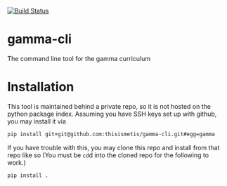 [![Build Status](https://travis-ci.com/thisismetis/gamma-cli.svg?token=tJ687Bi2a1fC7eLRuHQg&branch=master)](https://travis-ci.com/thisismetis/gamma-cli)

# gamma-cli
The command line tool for the gamma curriculum

# Installation

This tool is maintained behind a private repo, so it is not hosted on the python package index. Assuming you have SSH keys set up with github, you may install it via

```bash
pip install git+git@github.com:thisismetis/gamma-cli.git#egg=gamma
```

If you have trouble with this, you may clone this repo and install from that repo like so (You must be `cd`d into the cloned repo for the following to work.)

```
pip install .
```
